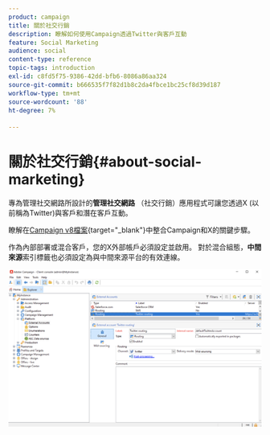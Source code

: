 ```yaml
---
product: campaign
title: 關於社交行銷
description: 瞭解如何使用Campaign透過Twitter與客戶互動
feature: Social Marketing
audience: social
content-type: reference
topic-tags: introduction
exl-id: c8fd5f75-9386-42dd-bfb6-8086a86aa324
source-git-commit: b666535f7f82d1b8c2da4fbce1bc25cf8d39d187
workflow-type: tm+mt
source-wordcount: '88'
ht-degree: 7%

---
```


# 關於社交行銷{#about-social-marketing}

專為管理社交網路所設計的&#x200B;**管理社交網路** （社交行銷）應用程式可讓您透過X (以前稱為Twitter)與客戶和潛在客戶互動。

瞭解在[Campaign v8檔案](https://experienceleague.adobe.com/docs/campaign/campaign-v8/connect/ac-tw.html?lang=zh-Hant){target="_blank"}中整合Campaign和X的關鍵步驟。

作為內部部署或混合客戶，您的X外部帳戶必須設定並啟用。 對於混合組態，**中間來源**&#x200B;索引標籤也必須設定為與中間來源平台的有效連線。

![](assets/tw-external-account.png)
